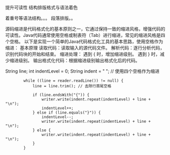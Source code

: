 提升可读性 结构排版格式与语法着色

着重号等语法结构。。。
段落排版。。



源码缩进是代码格式化的基本原则之一，它通过保持一致的缩进风格，增强代码的可读性。Java代码通常使用空格或制表符（Tab）进行缩进，常见的缩进风格是四个空格。
以下是实现一个简单的Java代码格式化工具的基本思路，使用空格作为缩进：
基本原理
读取代码：读取输入的源代码文件。
解析代码：逐行分析代码，识别代码块的开始和结束。
缩进处理：
遇到 { 时，增加缩进级别。
遇到 } 时，减少缩进级别。
输出格式化代码：根据缩进级别输出格式化后的代码。


String line;
            int indentLevel = 0;
            String indent = "    "; // 使用四个空格作为缩进
            
            while ((line = reader.readLine()) != null) {
                line = line.trim(); // 去除行首尾空格

                if (line.endsWith("{")) {
                    writer.write(indent.repeat(indentLevel) + line + "\n");
                    indentLevel++;
                } else if (line.equals("}")) {
                    indentLevel--;
                    writer.write(indent.repeat(indentLevel) + line + "\n");
                } else {
                    writer.write(indent.repeat(indentLevel) + line + "\n");
                }
            }
